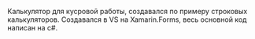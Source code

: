 Калькулятор для кусровой работы, создавался по примеру строковых калькуляторов.
Создавался в VS на Xamarin.Forms, весь основной код написан на с#.
